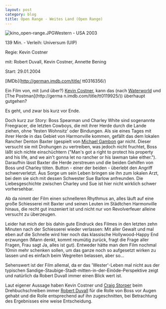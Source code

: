 ```yaml
---
layout: post
category: blog
title: Open Range - Weites Land (Open Range)
---
```


![kino_open-range.JPG](/images-blog/kino_open-range.JPG)Western - USA 2003

139 Min. - Verleih: Universum (UIP)

Regie: Kevin Costner

mit: Robert Duvall, Kevin Costner, Annette Bening

Start: 29.01.2004

[IMDb](http://german.imdb.com/title/ tt0316356/)

Ein Film von, mit (und &uuml;ber?) [Kevin Costner](http://german.imdb.com/name/nm0000126/), kann das (nach [Waterworld](http://german.imdb.com/title/tt0114898/) und [The Postman](http://germa n.imdb.com/title/tt0119925/)) &uuml;berhaupt gutgehen?

Es geht, und zwar bis kurz vor Ende.

Doch kurz zur Story: Boss Spearman und Charley White sind sogenannte Freegracer, die letzten Cowboys, die mit ihrer Herde durch die Lande ziehen, ohne 'festen Wohnsitz' oder Bindungen. Als sie eines Tages mit ihrer Herde in das Gebiet von Harmonville kommen, gef&auml;llt das dem lokalen Rancher Denton Baxter (gespielt von [Michael Gambon](http://german.imdb.com/name/nm0002091/) gar nicht. Dieser versucht sie mit Drohungen zu vertreiben, was jedoch nicht fruchtet, Boss l&auml;&szlig;t sich nichte einsch&uuml;chtern (&quot;Man's got a right to protect his property and his life, and we ain't gonna let no rancher or his lawman take either.&quot;). Daraufhin l&auml;sst Baxter die Herde zerstreuen und die beiden Gehilfen von Boss und Charley t&ouml;ten. Button - einer der beiden - &uuml;berlebt den Angriff schwerverletzt. Aus Sorge um sein Leben bringen sie ihn zum lokalen Arzt, bei dem sie sich mit dessen Schwester Sue Barlow anfreunden. Die Liebesgeschichte zwischen Charley und Sue ist hier nicht wirklich schwer vorhersehbar.

Ab da nimmt der Film einen schnelleren Rhythmus an, alles l&auml;uft auf eine gro&szlig;e Schiesserei mit Baxter und seinen Leuten im St&auml;dtchen Harmonville hinaus, die recht gut inszeniert ist und nicht nur von Revolverfeuer alleine versucht zu &uuml;berzeugen.

Leider hat mich der bis dahin gute Eindruck des Filmes in den letzten zehn Minuten nach der Schiesserei wieder verlassen: Mit aller Gewalt und mal eben auf die Schnelle wird hier noch das klassische Hollywood-Happy End erzwungen (Mann denkt, kommt reum&uuml;tig zur&uuml;ck, fragt die Frage aller Fragen, Frau sagt Ja, alles ist gut). Entweder h&auml;tte man dem Film nochmal 10min mehr schenken sollen, um das ganze noch so aufgesetzt wirken zu lassen und es einfach beim Wegreiten belassen, aber so...

Sehenswert ist der Film allemal, da er das 'Wester'-Leben mal nicht aus der typischen Sandige-Staubige-Stadt-mitten-in-der-Ein&ouml;de-Perspektive zeigt und nat&uuml;rlich da Robert Duvall immer einen Blick wert ist.

Laut eigener Aussage haben Kevin Costner und [Craig Storper](http://german.imdb.com/name/nm0998086/) beim Drehbuchschreiben immer [Robert Duvall](http://german.imdb.com/name/nm0000380/) f&uuml;r die Rolle von Boss vor Augen gehabt und die Rolle entsprechend auf ihn zugeschnitten, bei Betrachtung des Ergebnisses eine weise Entscheidung.


